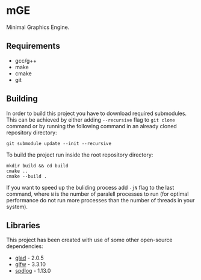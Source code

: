 # mGE
Minimal Graphics Engine.

## Requirements

- gcc/g++
- make
- cmake
- git

## Building

In order to build this project you have to download required submodules. This can be achieved by either adding `--recursive` flag to `git clone` command or by running the following command in an already cloned repository directory:
```
git submodule update --init --recursive
```

To build the project run inside the root repository directory:
```
mkdir build && cd build
cmake ..
cmake --build .
```

If you want to speed up the buliding process add `-jN` flag to the last command, where `N` is the number of paralell processes to run (for optimal performance do not run more processes than the number of threads in your system).

## Libraries

This project has been created with use of some other open-source dependencies:
- [glad](https://github.com/Dav1dde/glad) - 2.0.5
- [glfw](https://github.com/glfw/glfw) - 3.3.10
- [spdlog](https://github.com/gabime/spdlog) - 1.13.0